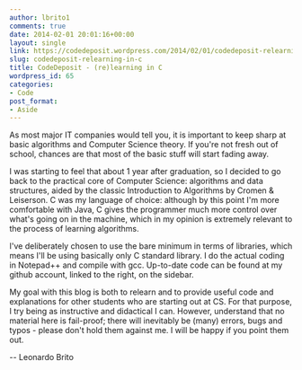 ```yaml
---
author: lbrito1
comments: true
date: 2014-02-01 20:01:16+00:00
layout: single
link: https://codedeposit.wordpress.com/2014/02/01/codedeposit-relearning-in-c/
slug: codedeposit-relearning-in-c
title: CodeDeposit - (re)learning in C
wordpress_id: 65
categories:
- Code
post_format:
- Aside
---
```


As most major IT companies would tell you, it is important to keep sharp at basic algorithms and Computer Science theory. If you're not fresh out of school, chances are that most of the basic stuff will start fading away.

I was starting to feel that about 1 year after graduation, so I decided to go back to the practical core of Computer Science: algorithms and data structures, aided by the classic Introduction to Algorithms by Cromen & Leiserson. C was my language of choice: although by this point I'm more comfortable with Java, C gives the programmer much more control over what's going on in the machine, which in my opinion is extremely relevant to the process of learning algorithms.

I've deliberately chosen to use the bare minimum in terms of libraries, which means I'll be using basically only C standard library. I do the actual coding in Notepad++ and compile with gcc. Up-to-date code can be found at my github account, linked to the right, on the sidebar.

My goal with this blog is both to relearn and to provide useful code and explanations for other students who are starting out at CS. For that purpose, I try being as instructive and didactical I can. However, understand that no material here is fail-proof; there will inevitably be (many) errors, bugs and typos - please don't hold them against me. I will be happy if you point them out.

-- Leonardo Brito

